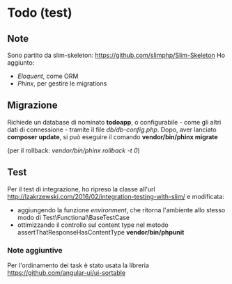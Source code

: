 # Todo (test)
## Note
Sono partito da slim-skeleton: https://github.com/slimphp/Slim-Skeleton
Ho aggiunto:
- *Eloquent*, come ORM
- *Phinx*, per gestire le migrations

## Migrazione
Richiede un database di nominato **todoapp**, o configurabile - come gli altri dati di connessione - tramite il file *db/db-config.php*.
Dopo, aver lanciato **composer update**, si può eseguire il comando
**vendor/bin/phinx migrate**

(per il rollback: *vendor/bin/phinx rollback -t 0*)

## Test
Per il test di integrazione, ho ripreso la classe all'url http://lzakrzewski.com/2016/02/integration-testing-with-slim/ e modificata:
- aggiungendo la funzione *environment*, che ritorna l'ambiente allo stesso modo di Test\Functional\BaseTestCase
- ottimizzando il controllo sul content type nel metodo assertThatResponseHasContentType 
**vendor/bin/phpunit**

### Note aggiuntive
Per l'ordinamento dei task è stato usata la libreria https://github.com/angular-ui/ui-sortable